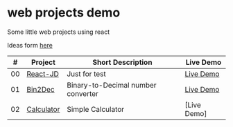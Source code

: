 # web projects demo
Some little web projects using react

Ideas form [here](https://github.com/florinpop17/app-ideas)

| #   | Project    |  Short Description         |Live Demo|
| ------ | ------ | ------ | ------ |
| 00  | [React-JD](https://github.com/Cesare12/React-JD)   |  Just for test             |[Live Demo](https://cesare12.github.io/React-JD/)|
| 01  | [Bin2Dec](https://github.com/Cesare12/Bin2Dec)    |  Binary-to-Decimal number converter   |[Live Demo](https://cesare12.github.io/Bin2Dec/)|
| 02  | [Calculator](https://github.com/Cesare12/Calculator)    | Simple Calculator   |[Live Demo]|

